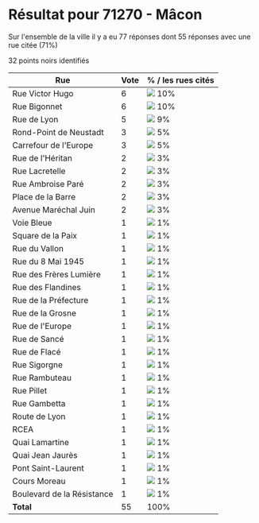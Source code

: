 # Résultat pour 71270 - Mâcon

Sur l'ensemble de la ville il y a eu 77 réponses dont 55 réponses avec une rue citée (71%)

32 points noirs identifiés

| Rue | Vote | % / les rues cités|
|-----|------|-------------------|
| Rue Victor Hugo | 6 | <img src="../../img/bar_10.gif" />&nbsp;10%|
| Rue Bigonnet | 6 | <img src="../../img/bar_10.gif" />&nbsp;10%|
| Rue de Lyon | 5 | <img src="../../img/bar_9.gif" />&nbsp;9%|
| Rond-Point de Neustadt | 3 | <img src="../../img/bar_5.gif" />&nbsp;5%|
| Carrefour de l'Europe | 3 | <img src="../../img/bar_5.gif" />&nbsp;5%|
| Rue de l'Héritan | 2 | <img src="../../img/bar_3.gif" />&nbsp;3%|
| Rue Lacretelle | 2 | <img src="../../img/bar_3.gif" />&nbsp;3%|
| Rue Ambroise Paré | 2 | <img src="../../img/bar_3.gif" />&nbsp;3%|
| Place de la Barre | 2 | <img src="../../img/bar_3.gif" />&nbsp;3%|
| Avenue Maréchal Juin | 2 | <img src="../../img/bar_3.gif" />&nbsp;3%|
| Voie Bleue | 1 | <img src="../../img/bar_1.gif" />&nbsp;1%|
| Square de la Paix | 1 | <img src="../../img/bar_1.gif" />&nbsp;1%|
| Rue du Vallon | 1 | <img src="../../img/bar_1.gif" />&nbsp;1%|
| Rue du 8 Mai 1945 | 1 | <img src="../../img/bar_1.gif" />&nbsp;1%|
| Rue des Frères Lumière | 1 | <img src="../../img/bar_1.gif" />&nbsp;1%|
| Rue des Flandines | 1 | <img src="../../img/bar_1.gif" />&nbsp;1%|
| Rue de la Préfecture | 1 | <img src="../../img/bar_1.gif" />&nbsp;1%|
| Rue de la Grosne | 1 | <img src="../../img/bar_1.gif" />&nbsp;1%|
| Rue de l'Europe | 1 | <img src="../../img/bar_1.gif" />&nbsp;1%|
| Rue de Sancé | 1 | <img src="../../img/bar_1.gif" />&nbsp;1%|
| Rue de Flacé | 1 | <img src="../../img/bar_1.gif" />&nbsp;1%|
| Rue Sigorgne | 1 | <img src="../../img/bar_1.gif" />&nbsp;1%|
| Rue Rambuteau | 1 | <img src="../../img/bar_1.gif" />&nbsp;1%|
| Rue Pillet | 1 | <img src="../../img/bar_1.gif" />&nbsp;1%|
| Rue Gambetta | 1 | <img src="../../img/bar_1.gif" />&nbsp;1%|
| Route de Lyon | 1 | <img src="../../img/bar_1.gif" />&nbsp;1%|
| RCEA | 1 | <img src="../../img/bar_1.gif" />&nbsp;1%|
| Quai Lamartine | 1 | <img src="../../img/bar_1.gif" />&nbsp;1%|
| Quai Jean Jaurès | 1 | <img src="../../img/bar_1.gif" />&nbsp;1%|
| Pont Saint-Laurent | 1 | <img src="../../img/bar_1.gif" />&nbsp;1%|
| Cours Moreau | 1 | <img src="../../img/bar_1.gif" />&nbsp;1%|
| Boulevard de la Résistance | 1 | <img src="../../img/bar_1.gif" />&nbsp;1%|
| **Total** | 55 | 100%|
